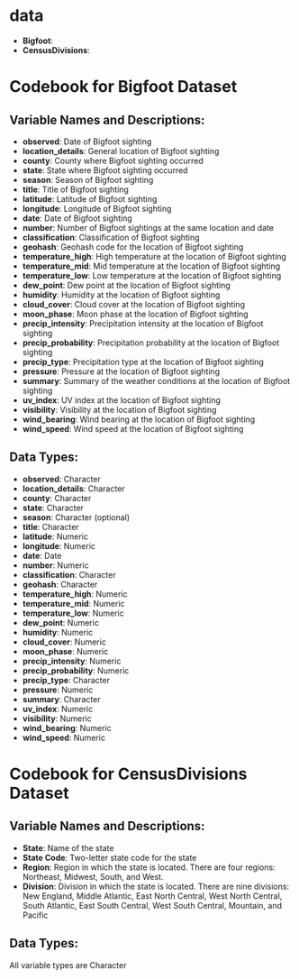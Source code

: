 # data
-   **Bigfoot**: 
-   **CensusDivisions**: 

# Codebook for Bigfoot Dataset

## Variable Names and Descriptions:

-   **observed**: Date of Bigfoot sighting
-   **location_details**: General location of Bigfoot sighting
-   **county**: County where Bigfoot sighting occurred
-   **state**: State where Bigfoot sighting occurred
-   **season**: Season of Bigfoot sighting
-   **title**: Title of Bigfoot sighting
-   **latitude**: Latitude of Bigfoot sighting
-   **longitude**: Longitude of Bigfoot sighting
-   **date**: Date of Bigfoot sighting
-   **number**: Number of Bigfoot sightings at the same location and date
-   **classification**: Classification of Bigfoot sighting
-   **geohash**: Geohash code for the location of Bigfoot sighting
-   **temperature_high**: High temperature at the location of Bigfoot sighting
-   **temperature_mid**: Mid temperature at the location of Bigfoot sighting
-   **temperature_low**: Low temperature at the location of Bigfoot sighting
-   **dew_point**: Dew point at the location of Bigfoot sighting
-   **humidity**: Humidity at the location of Bigfoot sighting
-   **cloud_cover**: Cloud cover at the location of Bigfoot sighting
-   **moon_phase**: Moon phase at the location of Bigfoot sighting
-   **precip_intensity**: Precipitation intensity at the location of Bigfoot sighting
-   **precip_probability**: Precipitation probability at the location of Bigfoot sighting
-   **precip_type**: Precipitation type at the location of Bigfoot sighting
-   **pressure**: Pressure at the location of Bigfoot sighting
-   **summary**: Summary of the weather conditions at the location of Bigfoot sighting
-   **uv_index**: UV index at the location of Bigfoot sighting
-   **visibility**: Visibility at the location of Bigfoot sighting
-   **wind_bearing**: Wind bearing at the location of Bigfoot sighting
-   **wind_speed**: Wind speed at the location of Bigfoot sighting

## Data Types:

-   **observed**: Character
-   **location_details**: Character
-   **county**: Character
-   **state**: Character
-   **season**: Character (optional)
-   **title**: Character
-   **latitude**: Numeric
-   **longitude**: Numeric
-   **date**: Date
-   **number**: Numeric
-   **classification**: Character
-   **geohash**: Character
-   **temperature_high**: Numeric
-   **temperature_mid**: Numeric
-   **temperature_low**: Numeric
-   **dew_point**: Numeric
-   **humidity**: Numeric
-   **cloud_cover**: Numeric
-   **moon_phase**: Numeric
-   **precip_intensity**: Numeric
-   **precip_probability**: Numeric
-   **precip_type**: Character
-   **pressure**: Numeric
-   **summary**: Character
-   **uv_index**: Numeric
-   **visibility**: Numeric
-   **wind_bearing**: Numeric
-   **wind_speed**: Numeric


# Codebook for CensusDivisions Dataset

## Variable Names and Descriptions:

-   **State**: Name of the state
-   **State Code**: Two-letter state code for the state
-   **Region**: Region in which the state is located. There are four regions: Northeast, Midwest, South, and West.
-   **Division**: Division in which the state is located. There are nine divisions: New England, Middle Atlantic, East North Central, West North Central, South Atlantic, East South Central, West South Central, Mountain, and Pacific

## Data Types:

All variable types are Character